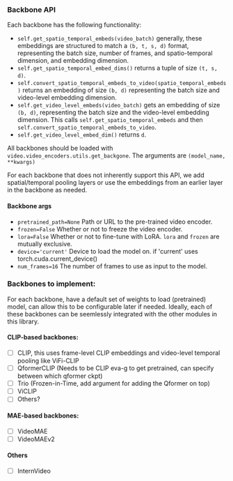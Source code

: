 ### Backbone API
Each backbone has the following functionality:
- `self.get_spatio_temporal_embeds(video_batch)` generally, these embeddings are structured to match a `(b, t, s, d)` format, representing the batch size, number of frames, and spatio-temporal dimension, and embedding dimension.
- `self.get_spatio_temporal_embed_dims()` returns a tuple of size `(t, s, d)`.
- `self.convert_spatio_temporal_embeds_to_video(spatio_temporal_embeds)` returns an embedding of size `(b, d)` representing the batch size and video-level embedding dimension.
- `self.get_video_level_embeds(video_batch)` gets an embedding of size `(b, d)`, representing the batch size and the video-level embedding dimension.  This calls `self.get_spatio_temporal_embeds` and then `self.convert_spatio_temporal_embeds_to_video`.
- `self.get_video_level_embed_dim()` returns `d`.

All backbones should be loaded with `video.video_encoders.utils.get_backgone`.  The arguments are `(model_name, **kwargs)`

For each backbone that does not inherently support this API, we add spatial/temporal pooling layers or use the embeddings from an earlier layer in the backbone as needed.  

#### Backbone args
- `pretrained_path=None` Path or URL to the pre-trained video encoder.
- `frozen=False` Whether or not to freeze the video encoder.
- `lora=False` Whether or not to fine-tune with LoRA.  `lora` and `frozen` are mutually exclusive.
- `device='current'` Device to load the model on. if 'current' uses torch.cuda.current_device()
- `num_frames=16` The number of frames to use as input to the model.

### Backbones to implement:
For each backbone, have a default set of weights to load (pretrained) model, can allow this to be configurable later if needed.  Ideally, each of these backbones can be seemlessly integrated with the other modules in this library.

#### CLIP-based backbones:
- [ ] CLIP, this uses frame-level CLIP embeddings and video-level temporal pooling like ViFi-CLIP
- [ ] QformerCLIP (Needs to be CLIP eva-g to get pretrained, can specify between which qformer ckpt)
- [ ] Trio (Frozen-in-Time, add argument for adding the Qformer on top)
- [ ] ViCLIP 
- [ ] Others?

#### MAE-based backbones:
- [ ]  VideoMAE
- [ ]  VideoMAEv2

#### Others
- [ ] InternVideo